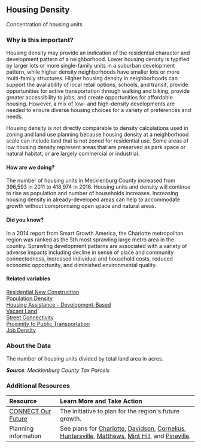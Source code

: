 ## Housing Density
Concentration of housing units

### Why is this important?
Housing density may provide an indication of the residential character and development pattern of a neighborhood. Lower housing density is typified by larger lots or more single-family units in a suburban development pattern, while higher density neighborhoods have smaller lots or more multi-family structures. Higher housing density in neighborhoods can support the availability of local retail options, schools, and transit, provide opportunities for active transportation through walking and biking, provide greater accessibility to jobs, and create opportunities for affordable housing. However, a mix of low- and high-density developments are needed to ensure diverse housing choices for a variety of preferences and needs. 
 
Housing density is not directly comparable to density calculations used in zoning and land use planning because housing density at a neighborhood scale can include land that is not zoned for residential use. Some areas of low housing density represent areas that are preserved as park space or natural habitat, or are largely commercial or industrial.

#### How are we doing?
The number of housing units in Mecklenburg County increased from 396,593 in 2011 to 418,974 in 2016. Housing units and density will continue to rise as population and number of households increases. Increasing housing density in already-developed areas can help to accommodate growth without compromising open space and natural areas. 

#### Did you know?
In a 2014 report from Smart Growth America, the Charlotte metropolitan region was ranked as the 5th most sprawling large metro area in the country. Sprawling development patterns are associated with a variety of adverse impacts including decline in sense of place and community connectedness, increased individual and household costs, reduced economic opportunity, and diminished environmental quality. 

#### Related variables
<a href="javascript:void(0)" onclick="model.metricId = 'm8'">Residential New Construction</a>  
<a href="javascript:void(0)" onclick="model.metricId = 'm47'">Population Density</a>  
<a href="javascript:void(0)" onclick="model.metricId = 'm82'">Housing Assistance - Development-Based</a>  
<a href="javascript:void(0)" onclick="model.metricId = 'm11'">Vacant Land</a>  
<a href="javascript:void(0)" onclick="model.metricId = 'm35'">Street Connectivity</a>  
<a href="javascript:void(0)" onclick="model.metricId = 'm36'">Proximity to Public Transportation</a>  
<a href="javascript:void(0)" onclick="model.metricId = 'm75'">Job Density</a>  

### About the Data
The number of housing units divided by total land area in acres.

_**Source**: Mecklenburg County Tax Parcels_

### Additional Resources
|Resource | Learn More and Take Action | 
|:--- | :--- |
|[CONNECT Our Future](http://connectourfuture.org/)|The initiative to plan for the region's future growth.
|Planning information| See plans for [Charlotte](http://www.charlotteplanning.org), [Davidson](http://www.ci.davidson.nc.us/index.aspx?nid=68), [Cornelius](http://www.cornelius.org/index.aspx?nid=175), [Huntersville](http://www.huntersville.org/Departments/Planning.aspx), [Matthews](http://www.matthewsnc.gov/pview.aspx?id=20753&catid=567), [Mint Hill](http://www.minthill.com/planning_department.php?Planning-Department-43), and [Pineville](http://www.pinevillenc.gov/Departments/PlanningZoning/tabid/128/Default.aspx).